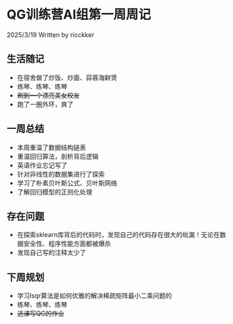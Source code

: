 # QG训练营AI组第一周周记

2025/3/19 Written by ricckker

## 生活随记

- 在宿舍做了炒饭、炒面、蒜蓉海鲜煲
- 练琴、练琴、练琴
- ~~刷到一个漂亮美女校友~~
- 跑了一圈外环，爽了

## 一周总结

- 本周重温了数据结构链表
- 重温回归算法，剖析背后逻辑
- 英语作业忘记写了
- 针对非线性的数据集进行了探索
- 学习了朴素贝叶斯公式、贝叶斯网络
- 了解回归模型的正则化处理

## 存在问题

- 在探索sklearn库背后的代码时，发现自己的代码存在很大的纰漏！无论在数据安全性、程序性能方面都被爆杀
- 发现自己写的注释太少了

## 下周规划

- 学习lsqr算法是如何优雅的解决稀疏矩阵最小二乘问题的
- 练琴、练琴、练琴
- ~~逃课写QG的作业~~